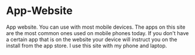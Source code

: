 # App-Website
App website. You can use with most mobile devices.
The apps on this site are the most common ones used on mobile phones today.
If you don't have a certain app  that is on the website your device will instruct you on the install from the app store.
I use this site with my phone and laptop.


